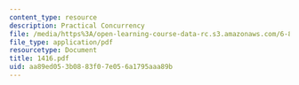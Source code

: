 ```yaml
---
content_type: resource
description: Practical Concurrency
file: /media/https%3A/open-learning-course-data-rc.s3.amazonaws.com/6-826-principles-of-computer-systems-spring-2002/aa89ed053b0883f07e056a1795aaa89b_1416.pdf
file_type: application/pdf
resourcetype: Document
title: 1416.pdf
uid: aa89ed05-3b08-83f0-7e05-6a1795aaa89b
---
```

